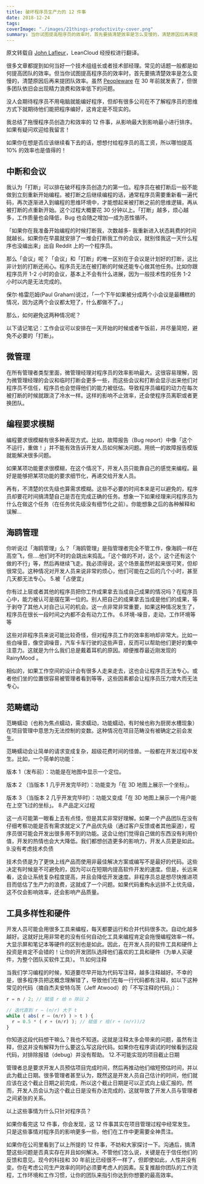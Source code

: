 ```yaml
---
title: 破坏程序员生产力的 12 件事
date: 2018-12-24
tags:
coverImage: "./images/21things-productivity-cover.png"
summary: 当你试图提高程序员的效率时，首先要搞清楚效率是怎么变慢的，清楚原因后再来提团队效率。虽然 Peopleware 在 30 年前就发表了，但很多团队依旧会出现精力浪费和效率低下的问题。
---
```


原文转载自 [John Lafleur](https://anaxi.com/blog/2018/10/15/top-12-things-that-destroy-developer-productivity/)，LeanCloud 经授权进行翻译。

很多文章都提到如何当好一个技术组组长或者技术部经理。常见的话题一般都是如何提高团队的效率。但当你试图提高程序员的效率时，首先要搞清楚效率是怎么变慢的，清楚原因后再来提团队效率。虽然 [Peopleware](https://www.amazon.com/dp/0321934113/ref=asc_df_03219341135715825?tag=shopz0d-20&ascsubtag=shopzilla_mp_1430-20&15456409384055726805310090302008005&creative=395261&creativeASIN=0321934113&linkCode=asn) 在 30 年前就发表了，但很多团队依旧会出现精力浪费和效率低下的问题。

没人会期待程序员不用电脑就能编好程序，但却有很多公司在不了解程序员的思维方式下就期待他们能把程序编好，这肯定是不现实的。

我总结了拖慢程序员创造力和效率的 12 件事，从影响最大到影响最小进行排序。如果有疑问欢迎给我留言！

如果你在想是否应该继续看下去的话，想想付给程序员的高工资，所以哪怕提高 10% 的效率也是值得的！

## 中断和会议

我认为「打断」可以排在破坏程序员创造力的第一位。程序员在被打断后一般不能做到立刻重新开始编程。被打断之后继续编程的话，通常程序员需要重新看一遍代码，再次逐渐进入到编程的思维环境中，才能想起来被打断之前的思维逻辑，再从被打断的点重新开始。这个过程大概要花 30 分钟以上。「打断」越多，烦心越多，工作质量也会降低，Bug 也会随之增加—成为恶性循环。

「如果你在我准备开始编程的时候打断我，次数越多- 我重新进入状态耗费的时间就越长。如果你在早晨就安排了一堆会打断我工作的会议，就别怪我这一天什么程序也没编出来」出自 Reddit 上的一个程序员。

那么「会议」呢？「会议」和「打断」的唯一区别在于会议是计划好的打断，这比非计划的打断还闹心。程序员无法在被打断的时候还能专心做其他任务。比如你跟程序员开 1-2 小时的会议，基本上不会有什么进展，因为一般技术性的任务 1-2 小时以内是无法完成的。

保尔·格雷厄姆(Paul Graham)说过，「一个下午如果被分成两个小会议是最糟糕的情况，因为这两个会议都太短了，什么都做不了。」

那么，如何避免这两种情况呢？

以下请记笔记：工作会议可以安排在一天开始的时候或者午饭前，并尽量简短，避免不必要的「打断」。

## 微管理

在所有管理者类型里面，微管理经理对程序员的效率影响最大。这很容易理解，因为微管理经理的会议和临时打断会更多一些，而这些会议和打断会显示出来他们对程序员不信任，程序员也会觉得他们的能力被低估。导致程序员编程的动力在每次被打断的时候就跟浇了冷水一样。这样的影响不止效率，还会使程序员离职或者更换团队。

## 编程要求模糊

编程要求很模糊有很多种表现方式。比如，故障报告（Bug report）中像「这个不运行，重做！」并不能有效告诉开发人员如何解决问题。用统一的故障报告模版就能解决很多问题。

如果某项功能要求很模糊，在这个情况下，开发人员只能靠自己的感觉来编程。最好是能够把某项功能的要求细节化，再递交给开发人员。

再有，不清楚的优先级也算需求模糊。这些不必要的时间本来是可以避免的，程序员却要花时间搞清楚自己是否在完成正确的任务。想象一下如果经理来问程序员为什么在做这个任务（在任务优先级没有细节化之前）。你能想象之后的各种解释和误解…

## 海鸥管理

你听说过「海鸥管理」么？「海鸥管理」是指管理者完全不管工作，像海鸥一样在高空飞，但….他们时不时的会跳出来捣乱。「这个做的不对，这个，这个还有这个做的不行」等，然后再继续飞走。我必须得说，这个场景虽然听起来很可笑，但却很常见。这种情况对开发人员来说非常的烦心，他们可能在之后的几个小时，甚至几天都无法专心。
5.被「占便宜」

你有过上层或者其他的程序员把你工作成果拿去当成自己成果的情况吗？在程序员心中，能力被认可是摆在第一位的。别人把自己的成果拿去当成是他们的成果，等于剥夺了其他人对自己认可的机会。这一点非常非常重要，如果这种情况发生了，程序员在很长一段时间之内都不会有动力工作。
6.环境-噪音，走动，工作环境等等

这些对非程序员来说可能比较奇怪，但对程序员工作的效率影响却非常大。比如一些白噪音，像空调噪音，汽车卡车行驶的这些声音，反而可以帮助他们更好的集中注意力。这就是为什么我们总是戴着耳机的原因。顺便推荐最近刚发现的 RainyMood 。

相似的，如果工作空间的设计会有很多人走来走去，这也会让程序员无法专心。或者他们坐的位置很容易被管理者看到等等，这些因素都会让程序员压力增大而无法专心。

## 范畴蠕动

范畴蠕动（也称为焦点蠕动，需求蠕动，功能蠕动，有时候也称为厨房水槽现象）在项目管理中意思为无法控制的变数。这种情况在项目范畴没有被确定之前会发生。

范畴蠕动会让简单的请求变成复杂，超级花费时间的怪兽。一般都在开发过程中发生。比如，一个简单的功能：

版本 1（发布前）：功能是在地图中显示一个定位。

版本 2 （当版本 1 几乎开发完毕时）：功能变为「在 3D 地图上展示一个坐标」。

版本 3 （当版本 2 几乎开发完毕时）：功能又变成「在 3D 地图上展示一个用户能在上空飞过的坐标」。
8.产品定义过程

这一点可能第一眼看上去有点怪，但是其实非常好理解。如果一个产品团队在没有仔细考察功能是否有需求就定义了产品优先级（通过客户反馈或者其他渠道），程序员很可能会开发出很多用不到的功能。这会让他们觉得自己做的东西没有利用价值，开发的热情也会大大降低。我们都想创造更多的影响力，开发人员更是如此。
9.没有考虑技术负债

技术负债是为了更快上线产品而使用非最佳解决方案或编写不是最好的代码。这些决定有时候是不可避免的，因为可以在短期内提高软件开发的速度。但是，长远来看，这会让系统复杂程度提高，并且会降低开发速度。非程序员总是想尽快推进项目而低估了生产力的浪费，这就成了一个问题。如果代码重构永远排不上优先级，这不仅会影响效率，还会影响产品质量。

## 工具多样性和硬件

开发人员可能会用很多工具来编程，每天都要运行和合并代码很多次。自动化越多越好。这就好比用非常老的没有任何自动化工具来编程肯定会拖慢编程效率一样。大显示屏和笔记本等硬件的区别也是如此。因此，在开发人员的软件工具和硬件上投资是肯定不会错的！让你的开发团队选择他们喜欢的工具和硬件（为单人买硬件，为整个团队买软件工具）。
11.如何注释

当我们学习编程的时候，知道要尽早开始为代码写注释，越多注释越好。不幸的是，很多程序员把这概念理解错了，导致他们在每一行代码都有注释，如以下这种常见的代码（摘自杰夫安特乌茨（Jeff Atwood）的「不写注释的代码」）：

```javascript
r = n / 2; // 赋值 r 给 n 除以 2

// 迭代直到 r – (n/r) 大于 t
while ( abs( r – (n/r) ) > t ) {
  r = 0.5 * ( r + (n/r) ); // 赋值 r 给(r + (n/r))/2
}
```

你知道这段代码想干嘛么？我也不知道。这就是注释太多会带来的问题，虽然有注释，但这并没有解释为什么要这么写这段代码。如果你在程序调试的时候看到这段代码，对排除报错（debug）并没有帮助。
12.不可能实现的项目截止日期

管理者总是要求开发人员预估项目完成时间，然后再推动他们缩短预估时间，并以此为截止日期。很多管理者甚至认为，既然这是开发人员自己估计的时间，他们就应该在这个截止日期之前完成，所以这个截止日期是可以正式向上级汇报的。然而，开发人员会认为这个截止日是没有办法完成的，这就导致了开发人员与管理者之间紧张的关系。

以上这些事情为什么只针对程序员？

如果你看完这 12 件事，你会发现，这 12 件事其实在项目管理过程中经常发生。只是这些事情对程序员的影响更多一些，他们在工作中更需要全神贯注。

如果你在公司里看到了以上所提的 12 件事，不妨和大家探讨一下。沟通后，搞清楚这些问题是否真实存在并且如何解决。不管他们怎么说，关键是在于信任他们的反馈和意见。现今的科技和 30 年前比已经很不一样了，但即使如此，人性并没有变。你在考虑公司生产效率的同时必须要考虑人的因素。反复推敲你团队的工作流程，工作环境和工作习惯，让你的团队来指引你达到你想要的最高效率。
